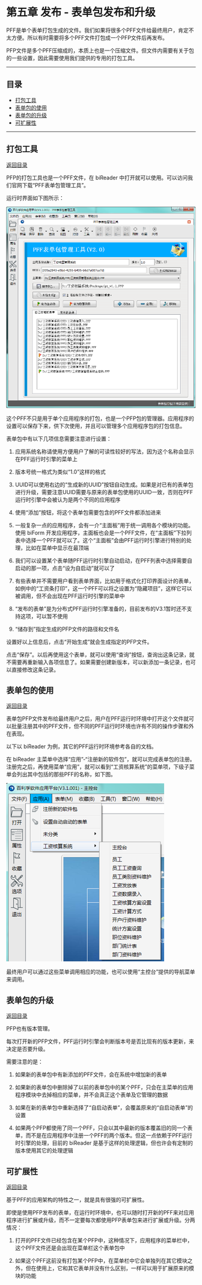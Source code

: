 # 第五章 发布 - 表单包发布和升级

PFF是单个表单打包生成的文件。我们如果将很多个PFF文件给最终用户，肯定不太方便。所以有时需要将多个PFF文件打包成一个PFP文件后再发布。

PFP文件是多个PFF压缩成的，本质上也是一个压缩文件。但文件内需要有关于包的一些设置，因此需要使用我们提供的专用的打包工具。

---

<h2 id="category">目录</h2>

- [打包工具](#打包工具)
- [表单包的使用](#表单包的使用)
- [表单包的升级](#表单包的升级)
- [可扩展性](#可扩展性)

---

## 打包工具

[返回目录](#category)

PFP的打包工具也是一个PFF文件，在 biReader 中打开就可以使用。可以访问我们官网下载“PFF表单包管理工具”。

运行时界面如下图所示：

![tools](5-3-01.png)

这个PFF不只是用于单个应用程序的打包，也是一个PFP包的管理器。应用程序的设置可以保存下来，供下次使用，并且可以管理多个应用程序包的打包信息。

表单包中有以下几项信息需要注意进行设置：

1. 应用系统名称请使用方便用户了解的可读性较好的写法，因为这个名称会显示在PFF运行时引擎的菜单上

2. 版本号统一格式为类似“1.0”这样的格式

3. UUID可以使用右边的“生成新的UUID”按钮自动生成。如果是对已有的表单包进行升级，需要注意UUID需要与原来的表单包使用的UUID一致，否则在PFF运行时引擎中会被认为是两个不同的应用程序

4. 使用“添加”按钮，将这个表单包需要包含的PFF文件都添加进来

5. 一般复杂一点的应用程序，会有一介“主面板”用于统一调用各个模块的功能。使用 biForm 开发应用程序，主面板也会是一个PFF文件，在“主面板”下拉列表中选择一个PFF就可以了。这个“主面板”会由PFF运行时引擎进行特别的处理，比如在菜单中显示在最顶端

6. 我们可以设置某个表单随PFF运行时引擎自动启动，在PFF列表中选择需要自启动的那一项，点击“设为自启动”就可以了

7. 有些表单并不需要用户看到表单界面，比如用于格式化打印界面设计的表单，如例中的“工资条打印”，这一个PFF可以将之设置为“隐藏项目”，这样它可以被调用，但不会出现在PFF运行时引擎的菜单中　

8. “发布的表单”是为分布式PFF运行时引擎准备的，目前发布的V3.1暂时还不支持这项，可以暂不使用

9. “储存到”指定生成的PFP文件的路径和文件名

设置好以上信息后，点击“开始生成”就会生成指定的PFP文件。

点击“保存”。以后再使用这个表单，就可以使用“查询”按钮，查询出这条记录，就不需要再重新输入各项信息了。如果需要创建新版本，可以新添加一条记录，也可以直接修改这条记录。

## 表单包的使用

[返回目录](#category)

表单包PFP文件发布给最终用户之后，用户在PFF运行时环境中打开这个文件就可以批量注册其中的PFF文件，但不同的PFF运行时环境也许有不同的操作步骤和外在表现。

以下以 biReader 为例，其它的PFF运行时环境参考各自的文档。

在 biReader 主菜单中选择“应用”-“注册新的软件包”，就可以完成表单包的注册。注册完之后，再使用菜单“应用”，就可以看到“工资核算系统”的菜单项，下级子菜单会列出其中包括的那些PFF的名称，如下图。

![menu](5-3-02.png)

最终用户可以通过这些菜单调用相应的功能，也可以使用“主控台”提供的导航菜单来调用。

## 表单包的升级

[返回目录](#category)

PFP也有版本管理。

每次打开新的PFP文件，PFF运行时引擎会判断版本号是否比现有的版本更新，来决定是否要升级。

需要注意的是：

1. 如果新的表单包中有新添加的PFF文件，会在系统中增加新的表单

2. 如果新的表单包中删除掉了以前的表单包中的某个PFF，只会在主菜单的应用程序模块中去掉相应的菜单，并不会真正这个表单及它管理的数据

3. 如果在新的表单包中重新选择了“自启动表单”，会覆盖原来的“自启动表单”的设置

4. 如果两个PFP都使用了同一个PFF，只会以其中最新的版本覆盖旧的同一个表单，而不是在应用程序中注册一个PFF的两个版本。但这一点依赖于PFF运行时引擎的处理，目前的 biReader 是基于这样的处理逻辑，但也许会有定制的版本使用其它的处理逻辑

## 可扩展性

[返回目录](#category)

基于PFF的应用架构的特性之一，就是具有很强的可扩展性。

即使是使用PFP发布的表单，在运行时环境中，也可以随时打开新的PFF来对应用程序进行扩展或升级，而不一定要每次都使用PFP表单包来进行扩展或升级。分两情况：

1. 打开的PFF文件已经包含在某个PFP中，这种情况下，应用程序的菜单栏中，这个PFF文件还是会出现在菜单栏这个表单包中

2. 如果这个PFF这前没有打包某个PFP中，在菜单栏中它会单独列在其它模块之外，但在使用上，它和其它表单并没有什么区别，一样可以用于扩展原来的模块的功能
